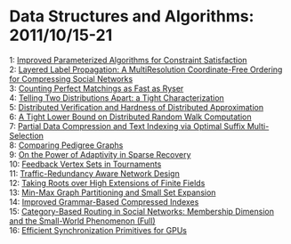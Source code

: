 # Data Structures and Algorithms: 2011/10/15-21  
1: [Improved Parameterized Algorithms for Constraint Satisfaction](https://doi.org/10.48550/arXiv.1008.0213)  
2: [Layered Label Propagation: A MultiResolution Coordinate-Free Ordering  for Compressing Social Networks](https://doi.org/10.48550/arXiv.1011.5425)  
3: [Counting Perfect Matchings as Fast as Ryser](https://doi.org/10.48550/arXiv.1107.4466)  
4: [Telling Two Distributions Apart: a Tight Characterization](https://doi.org/10.48550/arXiv.1110.3100)  
5: [Distributed Verification and Hardness of Distributed Approximation](https://doi.org/10.48550/arXiv.1011.3049)  
6: [A Tight Lower Bound on Distributed Random Walk Computation](https://doi.org/10.48550/arXiv.1102.2906)  
7: [Partial Data Compression and Text Indexing via Optimal Suffix  Multi-Selection](https://doi.org/10.48550/arXiv.1110.3381)  
8: [Comparing Pedigree Graphs](https://doi.org/10.48550/arXiv.1009.0909)  
9: [On the Power of Adaptivity in Sparse Recovery](https://doi.org/10.48550/arXiv.1110.3850)  
10: [Feedback Vertex Sets in Tournaments](https://doi.org/10.48550/arXiv.0905.0567)  
11: [Traffic-Redundancy Aware Network Design](https://doi.org/10.48550/arXiv.1110.4150)  
12: [Taking Roots over High Extensions of Finite Fields](https://doi.org/10.48550/arXiv.1110.4350)  
13: [Min-Max Graph Partitioning and Small Set Expansion](https://doi.org/10.48550/arXiv.1110.4319)  
14: [Improved Grammar-Based Compressed Indexes](https://doi.org/10.48550/arXiv.1110.4493)  
15: [Category-Based Routing in Social Networks: Membership Dimension and the  Small-World Phenomenon (Full)](https://doi.org/10.48550/arXiv.1110.4499)  
16: [Efficient Synchronization Primitives for GPUs](https://doi.org/10.48550/arXiv.1110.4623)  